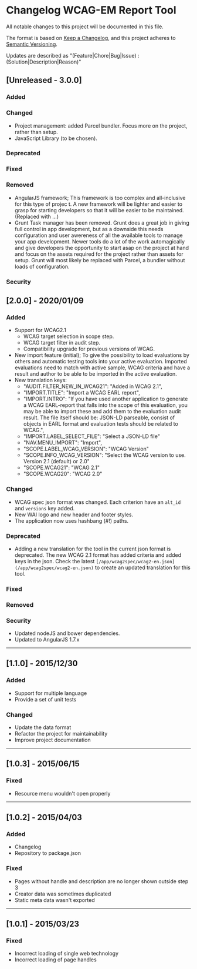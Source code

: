 # Changelog WCAG-EM Report Tool
All notable changes to this project will be documented in this file.

The format is based on [Keep a Changelog](https://keepachangelog.com/en/1.0.0/),
and this project adheres to [Semantic Versioning](https://semver.org/spec/v2.0.0.html).

Updates are described as "(Feature|Chore|Bug|Issue) : (Solution|Description|Reason)"


## [Unreleased - 3.0.0]
### Added
### Changed
- Project management: added Parcel bundler. Focus more on the project, rather than setup.
- JavaScript Library (to be chosen).

### Deprecated
### Fixed

### Removed
- AngularJS framework; This framework is too complex and all-inclusive for this type of projec  t. A new framework will be lighter and easier to grasp for starting developers so that it will be easier to be maintained. (Replaced with ...)
- Grunt Task manager has been removed. Grunt does a great job in giving full control in app development, but as a downside this needs configuration and user awereness of all the available tools to manage your app development. Newer tools do a lot of the work automagically and give developers the opportunity to start asap on the project at hand and focus on the assets required for the project rather than assets for setup. Grunt will most likely be replaced with Parcel, a bundler without loads of configuration.

### Security

## [2.0.0] - 2020/01/09
### Added
- Support for WCAG2.1
  - WCAG target selection in scope step.
  - WCAG target filter in audit step.
  - Compatibility upgrade for previous versions of WCAG.
- New import feature (initial); To give the possibility to load evaluations by others and automatic testing tools into your active evaluation. Imported evaluations need to match with active sample, WCAG criteria and have a result and author to be able to be imported in the active evaluation.
- New translation keys:
  - "AUDIT.FILTER_NEW_IN_WCAG21": "Added in WCAG 2.1",
  - "IMPORT.TITLE": "Import a WCAG EARL report",
  - "IMPORT.INTRO": "If you have used another application to generate a WCAG EARL-report that falls into the scope of this evaluation, you may be able to import these and add them to the evaluation audit result. The file itself should be: JSON-LD parseable, consist of objects in EARL format and evaluation tests should be related to WCAG.",
  - "IMPORT.LABEL_SELECT_FILE": "Select a JSON-LD file"
  - "NAV.MENU_IMPORT": "Import",
  - "SCOPE.LABEL_WCAG_VERSION": "WCAG Version"
  - "SCOPE.INFO_WCAG_VERSION": "Select the WCAG version to use. Version 2.1 (default) or 2.0"
  - "SCOPE.WCAG21": "WCAG 2.1"
  - "SCOPE.WCAG20": "WCAG 2.0"

### Changed
- WCAG spec json format was changed. Each criterion have an `alt_id` and `versions` key added.
- New WAI logo and new header and footer styles.
- The application now uses hashbang (#!) paths.

### Deprecated
- Adding a new translation for the tool in the current json format is deprecated. The new WCAG 2.1 format has added criteria and added keys in the json. Check the latest `[/app/wcag2spec/wcag2-en.json](/app/wcag2spec/wcag2-en.json)` to create an updated translation for this tool.

### Fixed
### Removed
### Security
- Updated nodeJS and bower dependencies.
- Updated to AngularJS 1.7.x

---

## [1.1.0] - 2015/12/30
### Added
- Support for multiple language
- Provide a set of unit tests

### Changed
- Update the data format
- Refactor the project for maintainability
- Improve project documentation

---

## [1.0.3] - 2015/06/15
### Fixed
- Resource menu wouldn't open properly

---

## [1.0.2] - 2015/04/03
### Added
- Changelog
- Repository to package.json

### Fixed
- Pages without handle and description are no longer shown outside step 3
- Creator data was sometimes duplicated
- Static meta data wasn't exported

---

## [1.0.1] - 2015/03/23
### Fixed
- Incorrect loading of single web technology
- Incorrect loading of page handles
